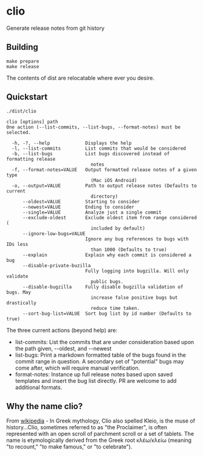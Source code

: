 # clio
Generate release notes from git history

## Building

```
make prepare
make release
```

The contents of dist are relocatable where ever you desire.

## Quickstart

```
./dist/clio
```

```
clio [options] path
One action (--list-commits, --list-bugs, --format-notes) must be selected.

  -h, -?, --help             Displays the help
  -l, --list-commits         List commits that would be considered
  -b, --list-bugs            List bugs discovered instead of formatting release
                               notes
  -f, --format-notes=VALUE   Output formatted release notes of a given type    
                               (Mac iOS Android)
  -o, --output=VALUE         Path to output release notes (Defaults to current
                               directory)
      --oldest=VALUE         Starting to consider
      --newest=VALUE         Ending to consider
      --single=VALUE         Analyze just a single commit
      --exclude-oldest       Exclude oldest item from range considered (
                               included by default)
      --ignore-low-bugs=VALUE
                             Ignore any bug references to bugs with IDs less
                               than 1000 (Defaults to true)
      --explain              Explain why each commit is considered a bug
      --disable-private-buzilla
                             Fully logging into bugzilla. Will only validate
                               public bugs.
      --disable-bugzilla     Fully disable bugzilla validation of bugs. May
                               increase false positive bugs but drastically
                               reduce time taken.
      --sort-bug-list=VALUE  Sort bug list by id number (Defaults to true)
```

The three current actions (beyond help) are:

- list-commits: List the commits that are under consideration based upon the path given, --oldest, and --newest
- list-bugs: Print a markdown formatted table of the bugs found in the commit range in question. A secondary set of "potential" bugs may come after, which will require manual verification.
- format-notes: Instance up full release notes based upon saved templates and insert the bug list directly. PR are welcome to add additional formats.

## Why the name clio?

From [wikipedia](https://en.wikipedia.org/wiki/Clio) - In Greek mythology, Clio also spelled Kleio, is the muse of history...Clio, sometimes referred to as "the Proclaimer", is often represented with an open scroll of parchment scroll or a set of tablets. The name is etymologically derived from the Greek root κλέω/κλείω (meaning "to recount," "to make famous," or "to celebrate").
